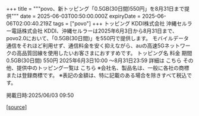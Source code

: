 +++
title = """povo、新トッピング「0.5GB(30日間)550円」を8月31日まで提供"""
date = 2025-06-03T00:50:00.000Z
expiryDate = 2025-06-06T02:00:40.219Z
tags = ["povo"]
+++
トッピング KDDI株式会社 沖縄セルラー電話株式会社 KDDI、沖縄セルラーは2025年6月3日から8月31日まで、povo2.0において、「0.5GB(30日間)」を550円で提供します。 モバイルデータ通信をそれほど利用せず、通信料金を安く抑えながら、auの高速5Gネットワークの高品質回線を使用したいお客さまにおすすめです。 トッピング名 料金 期間 0.5GB(30日間) 550円 2025年6月3日10:00 ～8月31日23:59 詳細は こちら その他、提供中のトッピング一覧は こちら ※会社名、製品名は、一般に各社の商標または登録商標です。 ※表記の金額は、特に記載のある場合を除きすべて税込です。

掲載日時:2025/06/03 09:50

[[source]](https://povo.jp/news/newsrelease/20250603_01/)
